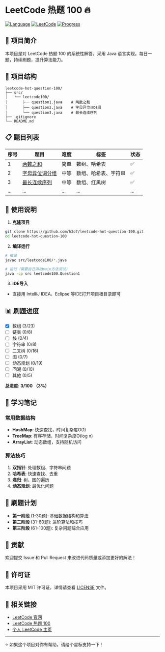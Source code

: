 # LeetCode 热题 100 🔥

[![Language](https://img.shields.io/badge/Language-Java-orange.svg)](https://www.java.com/)
[![LeetCode](https://img.shields.io/badge/LeetCode-Hot100-yellow.svg)](https://leetcode.cn/studyplan/top-100-liked/)
[![Progress](https://img.shields.io/badge/Progress-2%2F100-brightgreen.svg)]()

## 📖 项目简介

本项目是对 LeetCode 热题 100 的系统性解答，采用 Java 语言实现。每日一题，持续刷题，提升算法能力。

## 📁 项目结构

```
leetcode-hot-question-100/
├── src/
│   └── leetcode100/
│       ├── question1.java    # 两数之和
│       ├── question2.java    # 字母异位词分组
│       └── question3.java    # 最长连续序列
├── .gitignore
└── README.md
```

## 📋 题目列表

| 序号 | 题目 | 难度 | 标签 | 状态 |
|------|------|------|------|------|
| 1 | [两数之和](src/leetcode100/question1.java) | 简单 | 数组、哈希表 | ✅ |
| 2 | [字母异位词分组](src/leetcode100/question2.java) | 中等 | 数组、哈希表、字符串 | ✅ |
| 3 | [最长连续序列](src/leetcode100/question2.java) | 中等 | 数组、红黑树 | ✅  |
| ... | ... | ... | ... | ... |

## 🚀 使用说明

1. **克隆项目**
```bash
git clone https://github.com/h3o7/leetcode-hot-question-100.git
cd leetcode-hot-question-100
```

2. **编译运行**
```bash
# 编译
javac src/leetcode100/*.java

# 运行（需要自己添加main方法测试）
java -cp src leetcode100.Question1
```

3. **IDE导入**
- 直接用 IntelliJ IDEA、Eclipse 等IDE打开项目根目录即可

## 📊 刷题进度

- [x] 数组 (3/23)
- [ ] 链表 (0/8)
- [ ] 栈 (0/4)
- [ ] 字符串 (0/8)
- [ ] 二叉树 (0/16)
- [ ] 图 (0/7)
- [ ] 动态规划 (0/19)
- [ ] 回溯 (0/10)
- [ ] 其他 (0/5)

**总进度: 3/100 （3%)**

## 📝 学习笔记

### 常用数据结构
- **HashMap**: 快速查找，时间复杂度O(1)
- **TreeMap**: 有序存储，时间复杂度O(log n)
- **ArrayList**: 动态数组，支持随机访问

### 算法技巧
1. **双指针**: 处理数组、字符串问题
2. **哈希表**: 快速查找、去重
3. **递归**: 树、图的遍历
4. **动态规划**: 最优化问题

## 🎯 刷题计划

- **第一阶段** (1-30题): 基础数据结构和算法
- **第二阶段** (31-60题): 进阶算法和技巧
- **第三阶段** (61-100题): 复杂问题综合应用

## 🤝 贡献

欢迎提交 Issue 和 Pull Request 来改进代码质量或添加更好的解法！

## 📄 许可证

本项目采用 MIT 许可证，详情请查看 [LICENSE](LICENSE) 文件。

## 🔗 相关链接

- [LeetCode 官网](https://leetcode.cn/)
- [LeetCode 热题 100](https://leetcode.cn/studyplan/top-100-liked/)
- [个人 LeetCode 主页](https://leetcode.cn/u/h3o7/)

---

⭐ 如果这个项目对你有帮助，请给个星标支持一下！
